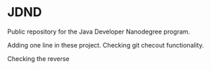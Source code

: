 # JDND
Public repository for the Java Developer Nanodegree program.

Adding one line in these project.
Checking git checout functionality.

Checking the reverse

